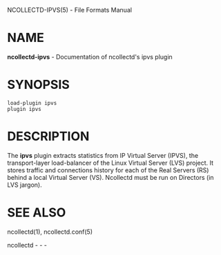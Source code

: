 NCOLLECTD-IPVS(5) - File Formats Manual

# NAME

**ncollectd-ipvs** - Documentation of ncollectd's ipvs plugin

# SYNOPSIS

	load-plugin ipvs
	plugin ipvs

# DESCRIPTION

The **ipvs** plugin extracts statistics from IP Virtual Server (IPVS),
the transport-layer load-balancer of the Linux Virtual Server (LVS) project.
It stores traffic and connections history for each of the Real Servers (RS)
behind a local Virtual Server (VS).
Ncollectd must be run on Directors (in LVS jargon).

# SEE ALSO

ncollectd(1),
ncollectd.conf(5)

ncollectd - - -
